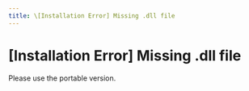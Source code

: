 ```yaml
---
title: \[Installation Error] Missing .dll file
---
```


# [Installation Error] Missing .dll file
Please use the portable version.